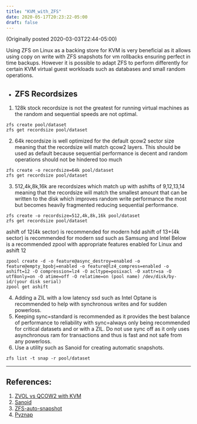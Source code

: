 ```yaml
---
title: "KVM_with_ZFS"
date: 2020-05-17T20:23:22-05:00
draft: false
---
```

(Originally posted 2020-03-03T22:44-05:00)

Using ZFS on Linux as a backing store for KVM is very beneficial as it allows using copy on write with ZFS snapshots for vm rollbacks ensuring perfect in time backups. However it is possible to adapt ZFS to perform differently for certain KVM virtual guest workloads such as databases and small random operations. 

* ## ZFS Recordsizes
1. 128k stock recordsize is not the greatest for running virtual machines as the random and sequential speeds are not optimal.
```
zfs create pool/dataset
zfs get recordsize pool/dataset
```
2. 64k recordsize is well optimized for the default qcow2 sector size meaning that the recordsize will match qcow2 layers. This should be used as default because sequential performance is decent and random operations should not be hindered too much
```
zfs create -o recordsize=64k pool/dataset
zfs get recordsize pool/dataset
```
3. 512,4k,8k,16k are recordsizes which match up with ashifts of 9,12,13,14 meaning that the recordsize will match the smallest amount that can be written to the disk which improves random write performance the most but becomes heavily fragmented reducing sequential performance.
```
zfs create -o recordsize=512,4k,8k,16k pool/dataset
zfs get recordsize pool/dataset
```
ashift of 12(4k sector) is recommended for modern hdd
ashift of 13+(4k sector) is recommended for modern ssd such as Samsung and Intel
Below is a recommended zpool with appropriate features enabled for Linux and ashift 12
```
zpool create -d -o feature@async_destroy=enabled -o feature@empty_bpobj=enabled -o feature@lz4_compress=enabled -o ashift=12 -O compression=lz4 -O acltype=posixacl -O xattr=sa -O utf8only=on -O atime=off -O relatime=on (pool name) /dev/disk/by-id/(your disk serial)
zpool get ashift
```
4. Adding a ZIL with a low latency ssd such as Intel Optane is recommended to help with synchronous writes and for sudden powerloss.
5. Keeping sync=standard is recommended as it provides the best balance of performance to reliability with sync=always only being recommended for critical datasets and or with a ZIL. Do not use sync off as it only uses asynchronous ram for transactions and thus is fast and not safe from any powerloss. 
6. Use a utility such as Sanoid for creating automatic snapshots.
```
zfs list -t snap -r pool/dataset
```

---
## References:
1. [ZVOL vs QCOW2 with KVM](https://jrs-s.net/2018/03/13/zvol-vs-qcow2-with-kvm/)
2. [Sanoid](https://github.com/jimsalterjrs/sanoid/)
3. [ZFS-auto-snapshot](https://github.com/zfsonlinux/zfs-auto-snapshot)
4. [Pyznap](https://github.com/yboetz/pyznap)
